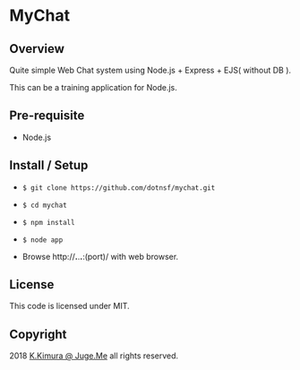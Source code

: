 # MyChat

## Overview

Quite simple Web Chat system using Node.js + Express + EJS( without DB ).

This can be a training application for Node.js.

## Pre-requisite

- Node.js

## Install / Setup

- `$ git clone https://github.com/dotnsf/mychat.git`

- `$ cd mychat`

- `$ npm install`

- `$ node app`

- Browse http://**.**.**.**:(port)/ with web browser.

## License

This code is licensed under MIT.

## Copyright

2018 [K.Kimura @ Juge.Me](https://github.com/dotnsf) all rights reserved.

